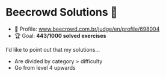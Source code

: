 # Beecrowd Solutions 🐝

* 👤 Profile: www.beecrowd.com.br/judge/en/profile/698004
* 🏆 Goal: **443/1000 solved exercises**

I'd like to point out that my solutions...

* Are divided by category > difficulty
* Go from level 4 upwards
